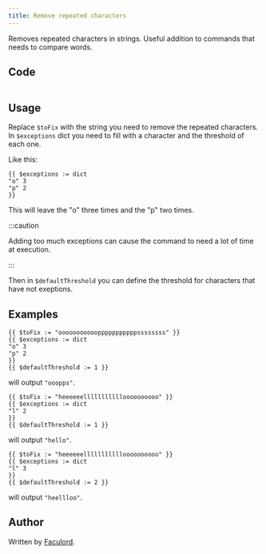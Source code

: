 ```yaml
---
title: Remove repeated characters
---
```


Removes repeated characters in strings.
Useful addition to commands that needs to compare words.

## Code

```gotmpl file=../../../src/code_snippets/remove_repeated_characters.go.tmpl

```

## Usage

Replace `$toFix` with the string you need to remove the repeated characters.
In `$exceptions` dict you need to fill with a character and the threshold of each one.

Like this:

```
{{ $exceptions := dict
"o" 3
"p" 2
}}
```

This will leave the "o" three times and the "p" two times.

:::caution

Adding too much exceptions can cause the command to need a lot of time at execution.

:::

Then in `$defaultThreshold` you can define the threshold for characters that have not exeptions.

## Examples

```
{{ $toFix := "ooooooooooopppppppppppssssssss" }}
{{ $exceptions := dict
"o" 3
"p" 2
}}
{{ $defaultThreshold := 1 }}
```
will output `"ooopps"`.
```
{{ $toFix := "heeeeeellllllllllloooooooooo" }}
{{ $exceptions := dict
"l" 2
}}
{{ $defaultThreshold := 1 }}
```
will output `"hello"`.

```
{{ $toFix := "heeeeeellllllllllloooooooooo" }}
{{ $exceptions := dict
"l" 3
}}
{{ $defaultThreshold := 2 }}
```
will output `"heellloo"`.

## Author

Written by [Faculord](https://github.com/LattandiFacundo).
